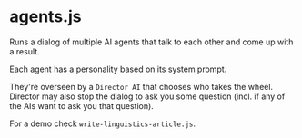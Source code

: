 # agents.js

Runs a dialog of multiple AI agents that talk to each other and come up with a result.

Each agent has a personality based on its system prompt.

They're overseen by a `Director AI` that chooses who takes the wheel. Director may also stop the dialog to ask you some question (incl. if any of the AIs want to ask you that question).

For a demo check `write-linguistics-article.js`.
